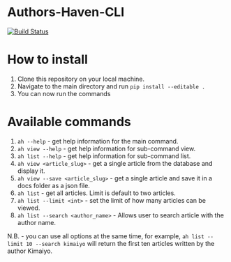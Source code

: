 # Authors-Haven-CLI
[![Build Status](https://travis-ci.org/Kimaiyo077/Authors-Haven-CLI.svg?branch=develop)](https://travis-ci.org/Kimaiyo077/Authors-Haven-CLI)

# How to install
1. Clone this repository on your local machine.
2. Navigate to the main directory and run `pip install --editable .`
3. You can now run the commands

# Available commands
1. `ah --help` - get help information for the main command.
2. `ah view --help` - get help information for sub-command view.
3. `ah list --help` - get help information for sub-command list.
4. `ah view <article_slug>` - get a single article from the database and display it.
5. `ah view --save <article_slug>` - get a single article and save it in a docs folder as a json file.
6. `ah list` - get all articles. Limit is default to two articles.
7. `ah list --limit <int>` - set the limit of how many articles can be viewed.
8. `ah list --search <author_name>` - Allows user to search article with the author name.

N.B. - you can use all options at the same time, for example, `ah list --limit 10 --search kimaiyo` will return the first ten articles written by the author Kimaiyo.